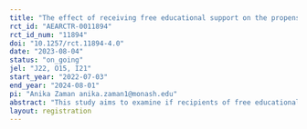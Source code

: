```yaml
---
title: "The effect of receiving free educational support on the propensity to volunteer among secondary school students: An RCT in rural Bangladesh."
rct_id: "AEARCTR-0011894"
rct_id_num: "11894"
doi: "10.1257/rct.11894-4.0"
date: "2023-08-04"
status: "on_going"
jel: "J22, O15, I21"
start_year: "2022-07-03"
end_year: "2024-08-01"
pi: "Anika Zaman anika.zaman1@monash.edu"
abstract: "This study aims to examine if recipients of free educational support become more inclined to engage in volunteer activities and the impact of volunteering on well-being. We focus on secondary school students in rural Bangladesh who have received free educational audio lessons in a Randomized Controlled Trial (RCT). We will measure their propensity to volunteer and elicit their preferences for volunteer activities. We also introduce a new RCT which randomly assigns volunteering invitation among the subset of students who sign up for volunteer activities. We use this new RCT to disentangle the effects of receiving IVR free educational support from the effects of participation in volunteer activities on students’ well-being."
layout: registration
---
```


